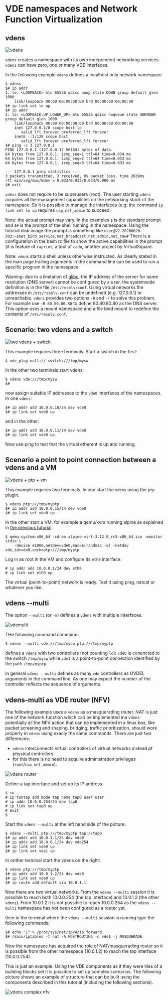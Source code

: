VDE namespaces and Network Function Virtualization
====

## vdens

![vdens](pictures/vde_ns.png)

`vdens` creates a namespace with its own independent networking services. `vdens` can have zero, one or many VDE interfaces.

In the following example `vdens` defines a localhost only network namespace.
```
$ vdens
$# ip addr
1: lo: <LOOPBACK> mtu 65536 qdisc noop state DOWN group default qlen 1000
    link/loopback 00:00:00:00:00:00 brd 00:00:00:00:00:00
$# ip link set lo up
$# ip addr
1: lo: <LOOPBACK,UP,LOWER_UP> mtu 65536 qdisc noqueue state UNKNOWN group default qlen 1000
    link/loopback 00:00:00:00:00:00 brd 00:00:00:00:00:00
    inet 127.0.0.1/8 scope host lo
       valid_lft forever preferred_lft forever
    inet6 ::1/128 scope host
       valid_lft forever preferred_lft forever
$# ping -c 3 127.0.0.1
PING 127.0.0.1 (127.0.0.1) 56(84) bytes of data.
64 bytes from 127.0.0.1: icmp_seq=1 ttl=64 time=0.034 ms
64 bytes from 127.0.0.1: icmp_seq=2 ttl=64 time=0.033 ms
64 bytes from 127.0.0.1: icmp_seq=3 ttl=64 time=0.033 ms

--- 127.0.0.1 ping statistics ---
3 packets transmitted, 3 received, 0% packet loss, time 2038ms
rtt min/avg/max/mdev = 0.033/0.033/0.034/0.000 ms
$# exit
```

`vdens` does not require to be superusers (root). The user starting `vdens` acquires all the management capabilities
on the networking stack of the namespace. So it is possible to manage the interfaces (e.g. the command `ip link set lo up`
requires `cap_net_admin` to succeed.

Note: the actual prompt may vary. In the examples `$` is the standard prompt and `$#` is the prompt of the shell running
in the namespace. Using the tutorial disk image
the prompt is something like `user@V2-20200620-303:~$net_bind_service,net_broadcast,net_admin,net_raw#`
There is a configuration in the bash rc file to show the active capabilities in the prompt (it is feature of `caprint`,
a tool of `cado`, another project by VirtualSquare.

Note: `vdens` starts a shell unless otherwise instructed. As clearly stated in the man page trailing arguments in the command line
can be used to run a specific program in the namespace.

Warning: due to a limitation of [glibc](/vbetter/vresolvconf.md), the IP address of the server for name resolution (DNS server)
cannot be configured by a user, the systemwide definition is in the file `/etc/resolv/conf`. Using virtual networks the addresses
in `/etc/resolv.conf` can be undefined (e.g. 127.0.0.1) or unreachable. `vdens` provides two options `-R` and `-r`
to solve this problem. For example use `-R 80.80.80.80` to define 80.80.80.80 as the DNS server. This option uses a mount namespace and
a file bind mount to redefine the contents of `/etc/resolv.conf`.

## Scenario: two vdens and a switch

![two vdens + switch](pictures/vde_2vdens_sw.png)

This example requires three terminals. Start a switch in the first:
```
$ vde_plug null:// switch:///tmp/mysw
```

In the other two terminals start vdens:
```
$ vdens vde:///tmp/mysw
$#
```

now assign suitable IP addresses to the `vde0` interfaces of the namespaces. In one `vdens`:
```
$# ip addr add 10.0.0.10/24 dev vde0
$# ip link set vde0 up
```
and in the other:
```
$# ip addr add 10.0.0.11/24 dev vde0
$# ip link set vde0 up
```

Now use ping to test that the virtual etherent is up and running.

## Scenario a point to point connection between a vdens and a VM

![vdens + ptp + vm](pictures/vde_vdens_ptp_vm.png)

This example requires two terminals. In one start the `vdens` using the `ptp` plugin.
```
$ vdens ptp:///tmp/myptp
$# ip addr add 10.0.0.15/24 dev vde0
$# ip link set vde0 up
```
In the other start a VM, for example a qemu/kvm running alpine as explained in 
[the previous tutorial](vde_vm.md).
```
$ qemu-system-x86_64 -cdrom alpine-virt-3.12.0_rc5-x86_64.iso -monitor stdio \
    -device e1000,netdev=vde0,mac=$(randmac -q) -netdev vde,id=vde0,sock=ptp:///tmp/myptp
```
Log in as root in the VM and configure its `eth0` interface.
```
# ip addr add 10.0.0.1/24 dev eth0
# ip link set eth0 up
```

The virtual (point-to-point) network is ready. Test it using ping, netcat or whatever you like.

## vdens --multi

The option `--multi` (or `-m`)  defines a `vdens` with multiple interfaces.

![vdemulti](pictures/vde_ns_multi.png)

THe follwoing command command:
```
$ vdens --multi vde:///tmp/mysw ptp:///tmp/myptp
```
defines a `vdens` with two controllers (not counting `lo`):
`vde0` is conencted to the switch `/tmp/mysw` while `vde1` is a point-to-point
	connection identified by the path `/tmp/myptp`.

In general `vdens --multi` defines as many `vde` controllers as UVDEL arguments in the command line.
As one may expect the number of the controller reflects the sequence of arguments.

## vdens-multi as VDE router (NFV)

The following example uses a `vdens` as a masquerading router. NAT is just one of the network function which can
be implemented ina `vdens`: potentially all the NFV action that can be implemented in a linux box, like packet screening
and shaping. bridging, traffic prioritization, should work properly in `vdens` using exacly the same commands.
There are just two differences:

* `vdens` interconnects virtual controllers of virtual networks instead pf physical controllers
* for this there is no need to acquire  administration privileges (`root`/`cap_net_admin`).

![vdens router](pictures/vde_vdens_router.png)

Define a tap interface and set up its IP address.
```
$ su -
# ip tuntap add mode tap name tap0 user user
# ip addr 10.0.0.254/24 dev tap0
# ip link set tap0 up
# exit
$
```

Start the `vdens --multi` at the left hand side of the picture.
```
$ vdens --multi ptp:///tmp/myptp tap://tap0
$# ip addr add 10.0.1.1/24 dev vde0
$# ip addr add 10.0.0.1/24 dev vde254
$# ip link set vde0 up
$# ip link set vde1 up
```

In onther terminal start the vdens on the right:
```
$ vdens ptp:///tmp/myptp
$# ip addr add 10.0.1.2/24 dev vde0
$# ip link set vde0 up
$# ip route add default via 10.0.1.1
```

Now there are two virtual networks. From the `vdens --multi` session it is possible to reach both
10.0.0.254 (the tap interface) and 10.0.1.2 (the other `vdens`).
From 10.0.1.2 it is not possible to reach 10.0.0.254 as the `vdens --multi` namespace has not been 
configured as a router yet.

then in the terminal where the `vdens --multi` session is running type the following commands:
```
$# echo "1" > /proc/sys/net/ipv4/ip_forward
$# /sbin/iptables -t nat -A POSTROUTING -o vde1 -j MASQUERADE
```
Now the namespace has acquired the role of NAT/masquerading router so it is possible from the other namespace
(10.0.1.2) to reach the tap interface (10.0.0.254).

This is just an example. Using the VDE components as if they were tiles of a building blocks set it is possible to
set up complex scenarios. The following picture shows an example of structure that can be built using the components
described in this tutorial (including the following sections).

![vdens complex nfv](pictures/vde_complex_nfv.png)

